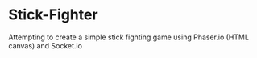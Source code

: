 # Stick-Fighter

Attempting to create a simple stick fighting game using Phaser.io (HTML canvas) and Socket.io
